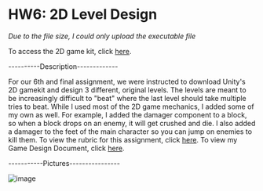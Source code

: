 # HW6: 2D Level Design

*Due to the file size, I could only upload the executable file* 

To access the 2D game kit, click [here](https://assetstore.unity.com/packages/templates/tutorials/2d-game-kit-107098).

----------Description-------------

For our 6th and final assignment, we were instructed to download Unity's 2D gamekit and design 3 different, original levels. The levels are meant to be increasingly difficult to "beat" where the last level should take multiple tries to beat. While I used most of the 2D game mechanics, I added some of my own as well. For example, I added the damager component to a block, so when a block drops on an enemy, it will get crushed and die. I also added a damager to the feet of the main character so you can jump on enemies to kill them. To view the rubric for this assignment, click [here](https://drive.google.com/file/d/1pQQs1KtG6FjZyAJM-J0iSsRPY3FF-jej/view?usp=sharing). To view my Game Design Document, click [here](https://drive.google.com/file/d/19ksf8XYzBwxelorP03pFOfW5F3-AufAC/view?usp=sharing).

-----------Pictures----------------

![image](https://github.com/MichaelBoelens37/CSDS290-Homeworks/assets/112408082/eea15e95-afea-4921-ab01-7b1318755b70)
